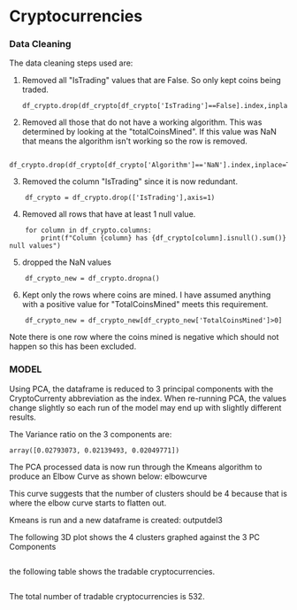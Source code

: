 # Cryptocurrencies
 
###  Data Cleaning

The data cleaning steps used are:
1.  Removed all "IsTrading" values that are False.  So only kept coins being traded.
    ```
    df_crypto.drop(df_crypto[df_crypto['IsTrading']==False].index,inplace=True)
    ```
2.  Removed all those that do not have a working algorithm.  This was determined by looking at the "totalCoinsMined".  If this value was NaN that means the algorithm isn't working so the row is removed.  
```
    df_crypto.drop(df_crypto[df_crypto['Algorithm']=='NaN'].index,inplace=True)
```
3.  Removed the column "IsTrading" since it is now redundant.
```
    df_crypto = df_crypto.drop(['IsTrading'],axis=1)
```
4.  Removed all rows that have at least 1 null value.
```
    for column in df_crypto.columns:
        print(f"Column {column} has {df_crypto[column].isnull().sum()} null values")    
```
5.  dropped the NaN values
```
    df_crypto_new = df_crypto.dropna()
```
6.  Kept only the rows where coins are mined.  I have assumed anything with a positive value for "TotalCoinsMined" meets this requirement.
```
    df_crypto_new = df_crypto_new[df_crypto_new['TotalCoinsMined']>0]
```
Note there is one row where the coins mined is negative which should not happen so this has been excluded. 

### MODEL

Using PCA, the dataframe is reduced to 3 principal components with the CryptoCurrenty abbreviation as the index.  When re-running PCA, the values change slightly so each run of the model may end up with slightly different results. 

The Variance ratio on the 3 components are:
```
array([0.02793073, 0.02139493, 0.02049771])
```
The PCA processed data is now run through the Kmeans algorithm to produce an Elbow Curve as shown below:
elbowcurve
![]()

This curve suggests that the number of clusters should be 4 because that is where the elbow curve starts to flatten out.


Kmeans is run and a new dataframe is created: 
outputdel3
![]()

The following 3D plot shows the 4 clusters graphed against the 3 PC Components

![]()

the following table shows the tradable cryptocurrencies.

![]()

The total number of tradable cryptocurrencies is 532.









